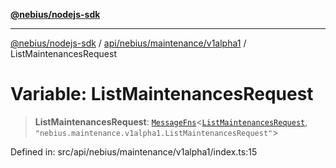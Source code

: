 [**@nebius/nodejs-sdk**](../../../../../README.md)

---

[@nebius/nodejs-sdk](../../../../../README.md) / [api/nebius/maintenance/v1alpha1](../README.md) / ListMaintenancesRequest

# Variable: ListMaintenancesRequest

> **ListMaintenancesRequest**: [`MessageFns`](../../../../../runtime/protos/core/interfaces/MessageFns.md)\<[`ListMaintenancesRequest`](../interfaces/ListMaintenancesRequest.md), `"nebius.maintenance.v1alpha1.ListMaintenancesRequest"`\>

Defined in: src/api/nebius/maintenance/v1alpha1/index.ts:15
